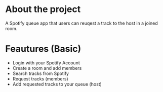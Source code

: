 # About the project
A Spotify queue app that users can reuqest a track to the host in a joined room.

# Feautures (Basic)
- Login with your Spotify Account
- Create a room and add members
- Search tracks from Spotify
- Request tracks (members)
- Add requested tracks to your queue (host)
